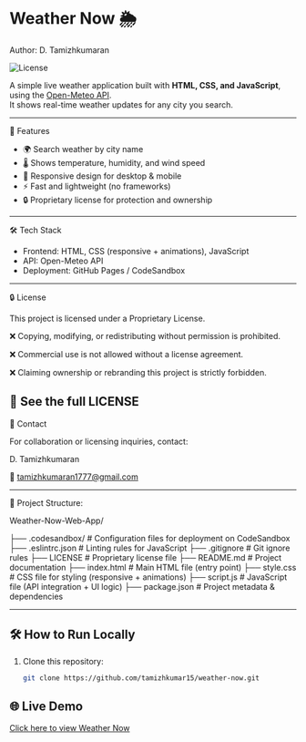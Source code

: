 # Weather Now 🌦️
Author: D. Tamizhkumaran

![License](https://img.shields.io/badge/License-Proprietary-blue.svg)

A simple live weather application built with **HTML, CSS, and JavaScript**, using the [Open-Meteo API](https://open-meteo.com/).  
It shows real-time weather updates for any city you search.

---

🚀 Features
- 🌍 Search weather by city name
- 🌡️ Shows temperature, humidity, and wind speed
- 📱 Responsive design for desktop & mobile
- ⚡ Fast and lightweight (no frameworks)
- 🔒 Proprietary license for protection and ownership
---

🛠️ Tech Stack
- Frontend: HTML, CSS (responsive + animations), JavaScript  
- API: Open-Meteo API  
- Deployment: GitHub Pages / CodeSandbox  

---

🔒 License

This project is licensed under a Proprietary License.

❌ Copying, modifying, or redistributing without permission is prohibited.

❌ Commercial use is not allowed without a license agreement.

❌ Claiming ownership or rebranding this project is strictly forbidden.

📌 See the full LICENSE
---

📧 Contact  

For collaboration or licensing inquiries, contact:

D. Tamizhkumaran

📩 [tamizhkumaran1777@gmail.com](mailto:tamizhkumaran1777@gmail.com)

---

📂 Project Structure:

Weather-Now-Web-App/

├── .codesandbox/        # Configuration files for deployment on CodeSandbox
├── .eslintrc.json       # Linting rules for JavaScript
├── .gitignore           # Git ignore rules
├── LICENSE              # Proprietary license file
├── README.md            # Project documentation
├── index.html           # Main HTML file (entry point)
├── style.css            # CSS file for styling (responsive + animations)
├── script.js            # JavaScript file (API integration + UI logic)
├── package.json         # Project metadata & dependencies

---

## 🛠️ How to Run Locally
1. Clone this repository:
   ```bash
   git clone https://github.com/tamizhkumar15/weather-now.git
## 🌐 Live Demo
[Click here to view Weather Now](https://tamizhkumar15.github.io/weather-now/)
